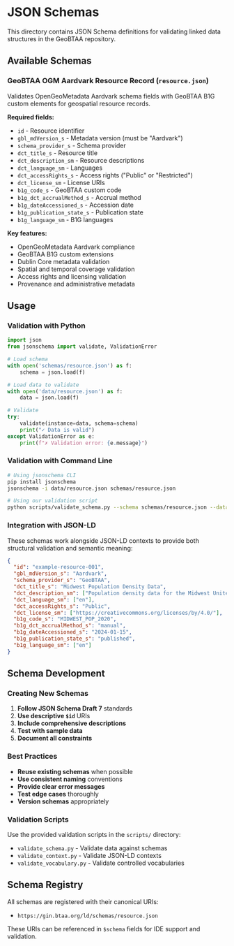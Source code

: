 # JSON Schemas

This directory contains JSON Schema definitions for validating linked data structures in the GeoBTAA repository.

## Available Schemas

### GeoBTAA OGM Aardvark Resource Record (`resource.json`)

Validates OpenGeoMetadata Aardvark schema fields with GeoBTAA B1G custom elements for geospatial resource records.

**Required fields:**
- `id` - Resource identifier
- `gbl_mdVersion_s` - Metadata version (must be "Aardvark")
- `schema_provider_s` - Schema provider
- `dct_title_s` - Resource title
- `dct_description_sm` - Resource descriptions
- `dct_language_sm` - Languages
- `dct_accessRights_s` - Access rights ("Public" or "Restricted")
- `dct_license_sm` - License URIs
- `b1g_code_s` - GeoBTAA custom code
- `b1g_dct_accrualMethod_s` - Accrual method
- `b1g_dateAccessioned_s` - Accession date
- `b1g_publication_state_s` - Publication state
- `b1g_language_sm` - B1G languages

**Key features:**
- OpenGeoMetadata Aardvark compliance
- GeoBTAA B1G custom extensions
- Dublin Core metadata validation
- Spatial and temporal coverage validation
- Access rights and licensing validation
- Provenance and administrative metadata

## Usage

### Validation with Python

```python
import json
from jsonschema import validate, ValidationError

# Load schema
with open('schemas/resource.json') as f:
    schema = json.load(f)

# Load data to validate
with open('data/resource.json') as f:
    data = json.load(f)

# Validate
try:
    validate(instance=data, schema=schema)
    print("✓ Data is valid")
except ValidationError as e:
    print(f"✗ Validation error: {e.message}")
```

### Validation with Command Line

```bash
# Using jsonschema CLI
pip install jsonschema
jsonschema -i data/resource.json schemas/resource.json

# Using our validation script
python scripts/validate_schema.py --schema schemas/resource.json --data data/resource.json
```

### Integration with JSON-LD

These schemas work alongside JSON-LD contexts to provide both structural validation and semantic meaning:

```json
{
  "id": "example-resource-001",
  "gbl_mdVersion_s": "Aardvark",
  "schema_provider_s": "GeoBTAA",
  "dct_title_s": "Midwest Population Density Data",
  "dct_description_sm": ["Population density data for the Midwest United States"],
  "dct_language_sm": ["en"],
  "dct_accessRights_s": "Public",
  "dct_license_sm": ["https://creativecommons.org/licenses/by/4.0/"],
  "b1g_code_s": "MIDWEST_POP_2020",
  "b1g_dct_accrualMethod_s": "manual",
  "b1g_dateAccessioned_s": "2024-01-15",
  "b1g_publication_state_s": "published",
  "b1g_language_sm": ["en"]
}
```

## Schema Development

### Creating New Schemas

1. **Follow JSON Schema Draft 7** standards
2. **Use descriptive `$id`** URIs
3. **Include comprehensive descriptions**
4. **Test with sample data**
5. **Document all constraints**

### Best Practices

- **Reuse existing schemas** when possible
- **Use consistent naming** conventions
- **Provide clear error messages**
- **Test edge cases** thoroughly
- **Version schemas** appropriately

### Validation Scripts

Use the provided validation scripts in the `scripts/` directory:

- `validate_schema.py` - Validate data against schemas
- `validate_context.py` - Validate JSON-LD contexts
- `validate_vocabulary.py` - Validate controlled vocabularies

## Schema Registry

All schemas are registered with their canonical URIs:

- `https://gin.btaa.org/ld/schemas/resource.json`

These URIs can be referenced in `$schema` fields for IDE support and validation. 